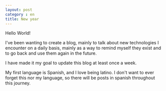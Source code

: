 ```yaml
---
layout: post
category : en
title: New year
---
```

Hello World! 

I've been wanting to create a blog, mainly to talk about new technologies I encounter on a daily basis, mainly as a way to remind myself they exist and to go back and use them again in the future. 

I have made it my goal to update this blog at least once a week.

My first language is Spanish, and I love being latino. I don't want to ever forget this nor my language, so there will be posts in spanish throughout this journey. 